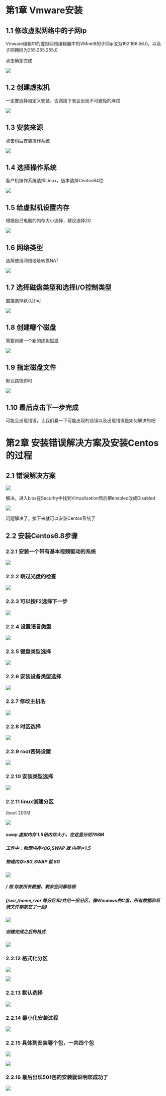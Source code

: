 # 第1章 Vmware安装

## 1.1 修改虚拟网络中的子网ip

Vmware编辑中的虚拟网络编辑器中的VMnet8的子网ip改为192.168.56.0，以及子网掩码为255.255.255.0

点击确定完成

![](/assets/图3-1.png)

## 1.2 创建虚拟机

一定要选择自定义安装，否则接下来会出现不可避免的麻烦

![](/assets/图3-2.png)

## 1.3 安装来源

点击稍后安装操作系统

![](/assets/图3-3.png)

## 1.4 选择操作系统

客户机操作系统选择Linux，版本选择Centos64位

![](/assets/图3-4.png)

## 1.5 给虚拟机设置内存

根据自己电脑的内存大小选择，建议选择2G

![](/assets/图3-5.png)

## 1.6 网络类型

选择使用网络地址转换NAT

![](/assets/图3-6.png)

## 1.7 选择磁盘类型和选择I/O控制类型

直接选择默认即可

![](/assets/图3-7.png)

## 1.8 创建哪个磁盘

需要创建一个新的虚拟磁盘

![](/assets/图3-8.png)

## 1.9 指定磁盘文件

默认路径即可

![](/assets/图3-9.png)

## 1.10 最后点击下一步完成

可能会出现错误，让我们看一下可能出现的错误以及出现错误是如何解决的吧

# 第2章 安装错误解决方案及安装Centos的过程

## 2.1 错误解决方案

![](/assets/图3-10.png)

解决，进入bios在Securlty中找到Virtualization然后把enabled改成Disabled

![](/assets/图3-11.png)

问题解决了，接下来就可以安装Centos系统了

## 2.2 安装Centos6.8步骤

### 2.2.1 安装一个带有基本视频驱动的系统

![](/assets/图3-12.png)

### 2.2.2 跳过光盘的检查

![](/assets/图3-13.png)

### 2.2.3 可以按F2选择下一步

![](/assets/图3-14.png)

### 2.2.4 设置语言类型

![](/assets/图3-31.png)

### 2.2.5 键盘类型选择

![](/assets/图3-32.png)

### 2.2.6 安装设备类型选择

![](/assets/图3-15.png)

### 2.2.7 修改主机名

![](/assets/图3-16.png)

### 2.2.8 时区选择

![](/assets/图3-17.png)

### 2.2.9 root密码设置

![](/assets/图3-18.png)

### 2.2.10 安装类型选择

![](/assets/图3-19.png)

### 2.2.11 linux创建分区

/boot 200M

![](/assets/图3-20.png)

##### swap  虚拟内存    1.5倍内存大小，在这里分给768M

##### 工作中：物理内存&lt;8G,SWAP 就 内存\\*1.5

#####                物理内存&gt;8G,SWAP 就 8G

![](/assets/图3-21.png)

##### /      根    存放所有数据，剩余空间都给根

##### \(/usr,/home,/var 等分区和/共用一份分区，像Windows的C盘，所有数据和系统文件都放在了一起\)

![](/assets/图3-22.png)

##### 创建完成之后的格式

![](/assets/图3-23.png)

### 2.2.12 格式化分区

![](/assets/图3-24.png)

![](/assets/图3-25.png)

### 2.2.13 默认选择

![](/assets/图3-26.png)

### 2.2.14 最小化安装过程

![](/assets/图3-27.png)

### 2.2.15 具体到安装哪个包，一共四个包

![](/assets/图3-28.png)

![](/assets/图3-29.png)

### 2.2.16 最后出现501包的安装就说明您成功了

![](/assets/图3-30.png)

### 



